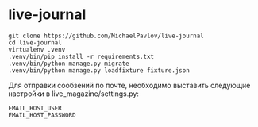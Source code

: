 # live-journal

    git clone https://github.com/MichaelPavlov/live-journal
    cd live-journal
    virtualenv .venv
    .venv/bin/pip install -r requirements.txt
    .venv/bin/python manage.py migrate
    .venv/bin/python manage.py loadfixture fixture.json


Для отправки сообзений по почте, необходимо выставить следующие настройки в live_magazine/settings.py:

    EMAIL_HOST_USER
    EMAIL_HOST_PASSWORD
    